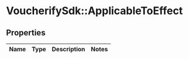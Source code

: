 # VoucherifySdk::ApplicableToEffect

## Properties

| Name | Type | Description | Notes |
| ---- | ---- | ----------- | ----- |

